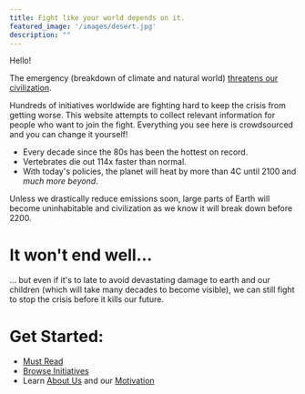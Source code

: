 ```yaml
---
title: Fight like your world depends on it.
featured_image: '/images/desert.jpg'
description: ""
---
```


Hello!

The emergency (breakdown of climate and natural world) [threatens our civilization](https://rebellion.earth/the-truth/the-emergency).

Hundreds of initiatives worldwide are fighting hard to keep the crisis from getting worse.
This website attempts to collect relevant information for people who want to join the fight.
Everything you see here is crowdsourced and you can change it yourself!

* Every decade since the 80s has been the hottest on record.
* Vertebrates die out 114x faster than normal.
* With today's policies, the planet will heat by more than 4C until 2100 and _much more beyond_.

Unless we drastically reduce emissions soon, large parts of Earth will become uninhabitable and civilization as we know it will break down before 2200.

# It won't end well...

... but even if it's to late to avoid devastating damage to earth and our children (which will take many decades to become visible), we can still fight to stop the crisis before it kills our future.

# Get Started:

* [Must Read](must-read)
* [Browse Initiatives](initiatives)
* Learn [About Us](about-us) and our [Motivation](motivation)